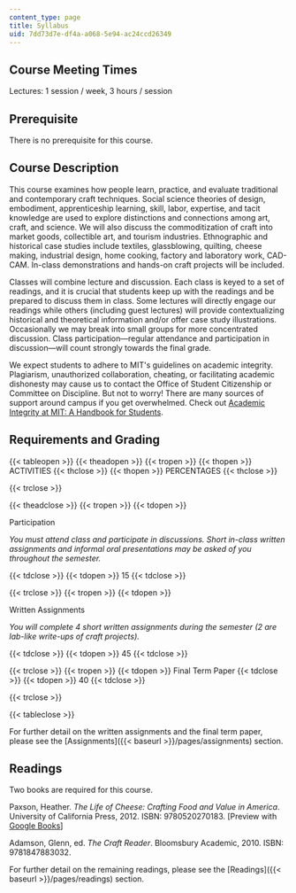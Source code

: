 ```yaml
---
content_type: page
title: Syllabus
uid: 7dd73d7e-df4a-a068-5e94-ac24ccd26349
---
```


Course Meeting Times
--------------------

Lectures: 1 session / week, 3 hours / session

Prerequisite
------------

There is no prerequisite for this course.

Course Description
------------------

This course examines how people learn, practice, and evaluate traditional and contemporary craft techniques. Social science theories of design, embodiment, apprenticeship learning, skill, labor, expertise, and tacit knowledge are used to explore distinctions and connections among art, craft, and science. We will also discuss the commoditization of craft into market goods, collectible art, and tourism industries. Ethnographic and historical case studies include textiles, glassblowing, quilting, cheese making, industrial design, home cooking, factory and laboratory work, CAD-CAM. In-class demonstrations and hands-on craft projects will be included.

Classes will combine lecture and discussion. Each class is keyed to a set of readings, and it is crucial that students keep up with the readings and be prepared to discuss them in class. Some lectures will directly engage our readings while others (including guest lectures) will provide contextualizing historical and theoretical information and/or offer case study illustrations. Occasionally we may break into small groups for more concentrated discussion. Class participation—regular attendance and participation in discussion—will count strongly towards the final grade.

We expect students to adhere to MIT's guidelines on academic integrity. Plagiarism, unauthorized collaboration, cheating, or facilitating academic dishonesty may cause us to contact the Office of Student Citizenship or Committee on Discipline. But not to worry! There are many sources of support around campus if you get overwhelmed. Check out [Academic Integrity at MIT: A Handbook for Students](http://integrity.mit.edu/handbook/helping-you-succeed-resources).

Requirements and Grading
------------------------

{{< tableopen >}}
{{< theadopen >}}
{{< tropen >}}
{{< thopen >}}
ACTIVITIES
{{< thclose >}}
{{< thopen >}}
PERCENTAGES
{{< thclose >}}

{{< trclose >}}

{{< theadclose >}}
{{< tropen >}}
{{< tdopen >}}


Participation

_You must attend class and participate in discussions. Short in-class written assignments and informal oral presentations may be asked of you throughout the semester._


{{< tdclose >}}
{{< tdopen >}}
15
{{< tdclose >}}

{{< trclose >}}
{{< tropen >}}
{{< tdopen >}}


Written Assignments

_You will complete 4 short written assignments during the semester (2 are lab-like write-ups of craft projects)._


{{< tdclose >}}
{{< tdopen >}}
45
{{< tdclose >}}

{{< trclose >}}
{{< tropen >}}
{{< tdopen >}}
Final Term Paper
{{< tdclose >}}
{{< tdopen >}}
40
{{< tdclose >}}

{{< trclose >}}

{{< tableclose >}}

For further detail on the written assignments and the final term paper, please see the [Assignments]({{< baseurl >}}/pages/assignments) section.

Readings
--------

Two books are required for this course.

Paxson, Heather. _The Life of Cheese: Crafting Food and Value in America_. University of California Press, 2012. ISBN: 9780520270183. \[Preview with [Google Books](http://books.google.com/books?id=tVh3p9yaIPgC&pg=PAfrontcover)\]

Adamson, Glenn, ed. _The Craft Reader_. Bloomsbury Academic, 2010. ISBN: 9781847883032.

For further detail on the remaining readings, please see the [Readings]({{< baseurl >}}/pages/readings) section.